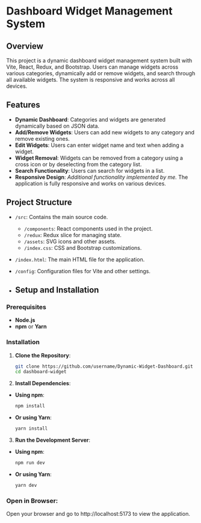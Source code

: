 # Dashboard Widget Management System

## Overview
This project is a dynamic dashboard widget management system built with Vite, React, Redux, and Bootstrap. Users can manage widgets across various categories, dynamically add or remove widgets, and search through all available widgets. The system is responsive and works across all devices.

## Features
- **Dynamic Dashboard**: Categories and widgets are generated dynamically based on JSON data.
- **Add/Remove Widgets**: Users can add new widgets to any category and remove existing ones.
- **Edit Widgets**: Users can enter widget name and text when adding a widget.
- **Widget Removal**: Widgets can be removed from a category using a cross icon or by deselecting from the category list.
- **Search Functionality**: Users can search for widgets in a list.
- **Responsive Design**: *Additional functionality implemented by me.* The application is fully responsive and works on various devices.

## Project Structure
- `/src`: Contains the main source code.
  - `/components`: React components used in the project.
  - `/redux`: Redux slice for managing state.
  - `/assets`: SVG icons and other assets.
  - `/index.css`: CSS and Bootstrap customizations.
- `/index.html`: The main HTML file for the application.
- `/config`: Configuration files for Vite and other settings.

- ## Setup and Installation

### Prerequisites

- **Node.js** 
- **npm** or **Yarn**

### Installation

1. **Clone the Repository**:
   ```bash
   git clone https://github.com/username/Dynamic-Widget-Dashboard.git
   cd dashboard-widget

2. **Install Dependencies**:
- **Using npm**:
   ```bash
   npm install

- **Or using Yarn**:
  ```bash
  yarn install

3. **Run the Development Server**:
- **Using npm**:
  ```bash
  npm run dev

- **Or using Yarn**:
  ```bash
  yarn dev

### Open in Browser:

Open your browser and go to http://localhost:5173 to view the application.
   
